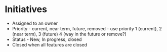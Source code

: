 # Initiatives

- Assigned to an owner
- Priority - current, near term, future, removed - use priority 1 (current), 2 (near term), 3 (future) 4 (way in the future or remove?)
- Status - New, In progress, closed
- Closed when all features are closed
